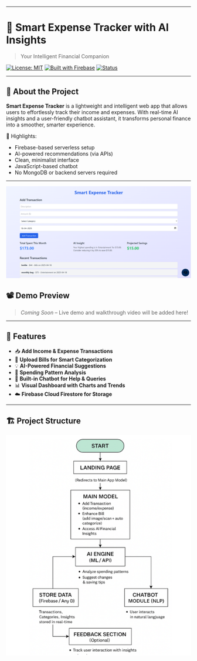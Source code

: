 
---
# 💸 Smart Expense Tracker with AI Insights  
> Your Intelligent Financial Companion

[![License: MIT](https://img.shields.io/badge/License-MIT-yellow.svg)](https://opensource.org/licenses/MIT)
[![Built with Firebase](https://img.shields.io/badge/Built%20With-Firebase-orange)](https://firebase.google.com/)
[![Status](https://img.shields.io/badge/Status-In%20Development-blue)]()

---

## 📌 About the Project

**Smart Expense Tracker** is a lightweight and intelligent web app that allows users to effortlessly track their income and expenses. With real-time AI insights and a user-friendly chatbot assistant, it transforms personal finance into a smoother, smarter experience.

🌟 Highlights:
- Firebase-based serverless setup  
- AI-powered recommendations (via APIs)  
- Clean, minimalist interface  
- JavaScript-based chatbot  
- No MongoDB or backend servers required

---
![Smart Expense Tracker](hehe.png)

## 📽️ Demo Preview

> _Coming Soon_ – Live demo and walkthrough video will be added here!

---

## 🚀 Features

- 📥 **Add Income & Expense Transactions**
- 🧾 **Upload Bills for Smart Categorization**
- 💡 **AI-Powered Financial Suggestions**
- 🧠 **Spending Pattern Analysis**
- 💬 **Built-in Chatbot for Help & Queries**
- 📊 **Visual Dashboard with Charts and Trends**
- ☁️ **Firebase Cloud Firestore for Storage**

---

## 🏗️ Project Structure
![Smart Expense Tracker](hue.png)



